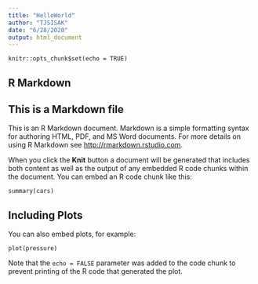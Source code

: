```yaml
---
title: "HelloWorld"
author: "TJSISAK"
date: "6/28/2020"
output: html_document
---
```


```{r setup, include=FALSE}
knitr::opts_chunk$set(echo = TRUE)
```

## R Markdown
## This is a Markdown file
This is an R Markdown document. Markdown is a simple formatting syntax for authoring HTML, PDF, and MS Word documents. For more details on using R Markdown see <http://rmarkdown.rstudio.com>.

When you click the **Knit** button a document will be generated that includes both content as well as the output of any embedded R code chunks within the document. You can embed an R code chunk like this:

```{r cars}
summary(cars)
```

## Including Plots

You can also embed plots, for example:

```{r pressure, echo=FALSE}
plot(pressure)
```

Note that the `echo = FALSE` parameter was added to the code chunk to prevent printing of the R code that generated the plot.
